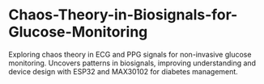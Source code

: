 # Chaos-Theory-in-Biosignals-for-Glucose-Monitoring
Exploring chaos theory in ECG and PPG signals for non-invasive glucose monitoring. Uncovers patterns in biosignals, improving understanding and device design with ESP32 and MAX30102 for diabetes management.

